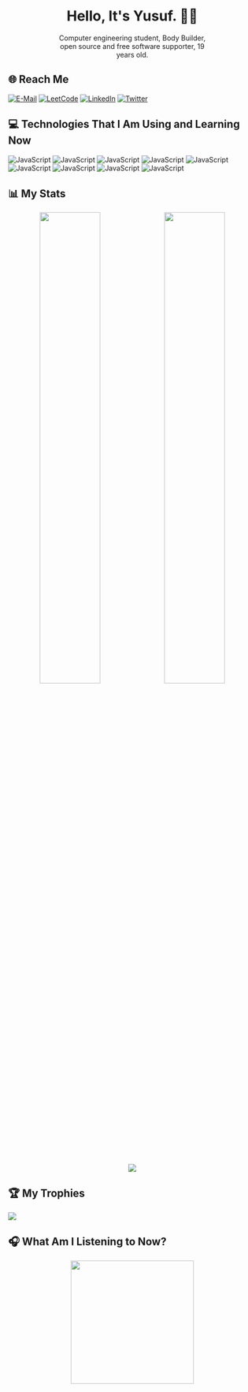 <h1 align="center">Hello, It's Yusuf. 👋🏻</h1>
<p style="margin-left: 20%; margin-right: 20%" align="center">Computer engineering student, Body Builder, open source and free software supporter, 19 years old.
</p>

## 🌐 Reach Me

[![E-Mail](https://img.shields.io/badge/email-D14836?style=for-the-badge&logo=gmail&logoColor=white)](mailto:yusufkaraasln@gmail.com)
[![LeetCode](https://img.shields.io/badge/-LeetCode-FFA116?style=for-the-badge&logo=LeetCode&logoColor=black)](https://www.codewars.com/users/yusufkaraasln)
[![LinkedIn](https://img.shields.io/badge/LinkedIn-%230077B5.svg?logo=linkedin&logoColor=white&style=for-the-badge)](https://linkedin.com/in/yusufkaraasln)
[![Twitter](https://img.shields.io/badge/Twitter-%231DA1F2.svg?logo=Twitter&logoColor=white&style=for-the-badge)](https://twitter.com/yusufkaraasln)


## 💻 Technologies That I Am Using and Learning Now

![JavaScript](https://img.shields.io/badge/javascript-000.svg?style=for-the-badge&logo=javascript&logoColor=yellow)
![JavaScript](https://img.shields.io/badge/typescript-00D1FF.svg?style=for-the-badge&logo=typescript&logoColor=yellow)
![JavaScript](https://img.shields.io/badge/javascript-000.svg?style=for-the-badge&logo=javascript&logoColor=yellow)
![JavaScript](https://img.shields.io/badge/javascript-000.svg?style=for-the-badge&logo=javascript&logoColor=yellow)
![JavaScript](https://img.shields.io/badge/javascript-000.svg?style=for-the-badge&logo=javascript&logoColor=yellow)
![JavaScript](https://img.shields.io/badge/javascript-000.svg?style=for-the-badge&logo=javascript&logoColor=yellow)
![JavaScript](https://img.shields.io/badge/javascript-000.svg?style=for-the-badge&logo=javascript&logoColor=yellow)
![JavaScript](https://img.shields.io/badge/javascript-000.svg?style=for-the-badge&logo=javascript&logoColor=yellow)
![JavaScript](https://img.shields.io/badge/javascript-000.svg?style=for-the-badge&logo=javascript&logoColor=yellow)



## 📊 My Stats

<p align="center">
<img width="49.5%" src="https://github-readme-stats.vercel.app/api?username=yusufkaraasln&theme=default&hide_border=false&include_all_commits=true&count_private=true">

<img width="49.5%" src="https://github-readme-streak-stats.herokuapp.com/?user=yusufkaraasln&theme=default&hide_border=false">

<img align="center" src="https://github-readme-stats.vercel.app/api/top-langs/?username=yusufkaraasln&theme=default&hide_border=false&include_all_commits=true&count_private=true&layout=compact">

</p>

## 🏆 My Trophies

![](https://github-profile-trophy.vercel.app/?username=onurravli&theme=flat&no-frame=false&no-bg=false&margin-w=4)

## 🎧 What Am I Listening to Now?

<p align="center">
<img width="250" src="https://spotify-github-profile.vercel.app/api/view?uid=onurravli&cover_image=true&theme=default&bar_color=53b14f&bar_color_cover=true">
</p>
